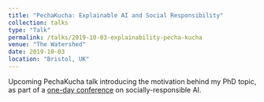 ```yaml
---
title: "PechaKucha: Explainable AI and Social Responsibility"
collection: talks
type: "Talk"
permalink: /talks/2019-10-03-explainability-pecha-kucha
venue: "The Watershed"
date: 2019-10-03
location: "Bristol, UK"
---
```


Upcoming PechaKucha talk introducing the motivation behind my PhD topic, as part of a [one-day conference](https://www.anthtechconf.co.uk/) on socially-responsible AI. 
